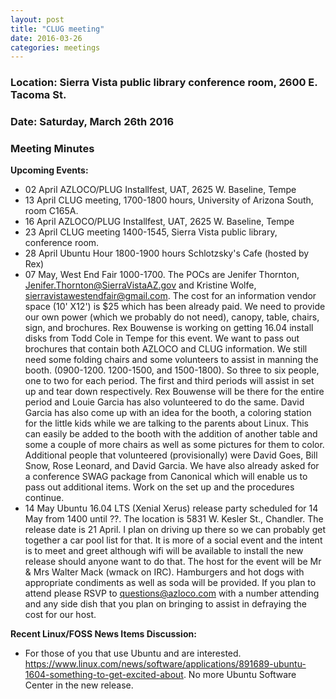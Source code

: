 ```yaml
---
layout: post
title: "CLUG meeting"
date: 2016-03-26
categories: meetings
---
```

### Location: Sierra Vista public library conference room, 2600 E. Tacoma St.

### Date: Saturday, March 26th 2016

### Meeting Minutes

**Upcoming Events:**

 * 02 April AZLOCO/PLUG Installfest, UAT, 2625 W. Baseline, Tempe
 * 13 April CLUG meeting, 1700-1800 hours, University of Arizona South, room C165A.
 * 16 April AZLOCO/PLUG Installfest, UAT, 2625 W. Baseline, Tempe
 * 23 April CLUG meeting 1400-1545, Sierra Vista public library, conference room. 
 * 28 April Ubuntu Hour 1800-1900 hours Schlotzsky's Cafe (hosted by Rex)
 * 07 May, West End Fair 1000-1700.  The POCs are Jenifer Thornton, Jenifer.Thornton@SierraVistaAZ.gov and Kristine Wolfe, sierravistawestendfair@gmail.com.   The cost for an information vendor space (10' X12') is $25 which has been already paid.  We need to provide our own power (which we probably do not need), canopy, table, chairs, sign, and brochures.  Rex Bouwense is working on getting 16.04 install disks from Todd Cole in Tempe for this event.  We want to pass out brochures that contain both AZLOCO and CLUG information.  We still need some folding chairs and some volunteers to assist in manning the booth. (0900-1200. 1200-1500, and 1500-1800).  So three to six people, one to two for each period.  The first and third periods will assist in set up and tear down respectively.  Rex Bouwense will be there for the entire period and Louie Garcia has also volunteered to do the same.  David Garcia has also come up with an idea for the booth, a coloring station for the little kids while we are talking to the parents about Linux.  This can easily be added to the booth with the addition of another table and some a couple of more chairs as well as some pictures for them to color.  Additional people that volunteered (provisionally) were David Goes, Bill Snow, Rose Leonard, and David Garcia.  We have also already asked for a conference SWAG package from Canonical which will enable us to pass out additional items.  Work on the set up and the procedures continue.  
 * 14 May Ubuntu 16.04 LTS (Xenial Xerus) release party scheduled for 14 May from 1400 until ??.  The location is 5831 W. Kesler St., Chandler.  The release date is 21 April.  I plan on driving up there so we can probably get together a car pool list for that.  It is more of a social event and the intent is to meet and greet although wifi will be available to install the new release should anyone want to do that.  The host for the event will be Mr & Mrs Walter Mack (wmack on IRC).  Hamburgers and hot dogs with appropriate condiments as well as soda will be provided.  If you plan to attend please RSVP to questions@azloco.com with a number attending and any side dish that you plan on bringing to assist in defraying the cost for our host.

**Recent Linux/FOSS News Items Discussion:**

 * For those of you that use Ubuntu and are interested.  https://www.linux.com/news/software/applications/891689-ubuntu-1604-something-to-get-excited-about.  No more Ubuntu Software Center in the new release.

